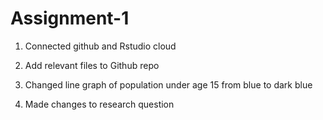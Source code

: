# Assignment-1

1. Connected github and Rstudio cloud

2. Add relevant files to Github repo

3. Changed line graph of population under age 15 from blue to dark blue

4. Made changes to research question